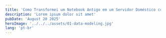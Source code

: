 ```yaml
---
title: 'Como Transformei um Notebook Antigo em um Servidor Doméstico com Ubuntu, Docker e n8n'
description: 'Lorem ipsum dolor sit amet'
pubDate: 'August 20 2025'
heroImage: '../../../assets/01-data-modeling.jpg'
lang: 'pt-br'
---
```

